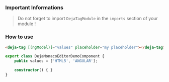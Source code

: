 ### Important Informations
> Do not forget to import `DejaTagModule` in the `imports` section of your module !

### How to use
```html
<deja-tag [(ngModel)]="values" placeholder="my placeholder"></deja-tag>
```

```typescript
export class DejaMonacoEditorDemoComponent {
    public values = ['HTML5', 'ANGULAR'];

    constructor() { }
}
```

